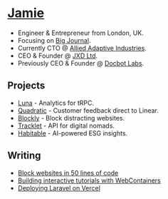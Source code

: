 # [Jamie](https://www.jxd.dev/)

- Engineer & Entrepreneur from London, UK.
- Focusing on [Big Journal](https://www.bigjournal).
- Currently CTO @ [Allied Adaptive Industries](https://www.a2i.network/).
- CEO & Founder @ [JXD Ltd](https://www.jxd.dev).
- Previously CEO & Founder @ [Docbot Labs](https://www.uktech.news/saas/docbot-labs-pre-seed-20221102).

## Projects

- [Luna](https://www.useluna.xyz) - Analytics for tRPC.
- [Quadratic](https://quadratic.dev/) - Customer feedback direct to Linear.
- [Blockly](https://blockly.jxd.dev/) - Block distracting websites.
- [Tracklet](https://www.tracklet.dev/) - API for digital nomads.
- [Habitable](https://www.habitable.app) - AI-powered ESG insights.

## Writing

- [Block websites in 50 lines of code](https://www.jxd.dev/blog/block-websites-in-50-lines)
- [Building interactive tutorials with WebContainers](https://www.jxd.dev/blog/interactive-tutorials-web-containers)
- [Deploying Laravel on Vercel](https://www.jxd.dev/blog/laravel-vercel-example)
